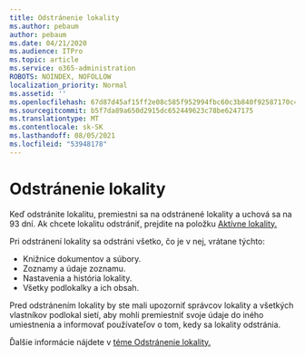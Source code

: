 ```yaml
---
title: Odstránenie lokality
ms.author: pebaum
author: pebaum
ms.date: 04/21/2020
ms.audience: ITPro
ms.topic: article
ms.service: o365-administration
ROBOTS: NOINDEX, NOFOLLOW
localization_priority: Normal
ms.assetid: ''
ms.openlocfilehash: 67d87d45af15ff2e08c585f952994fbc60c3b840f92587170c45ab3c9b53c6e2
ms.sourcegitcommit: b5f7da89a650d2915dc652449623c78be6247175
ms.translationtype: MT
ms.contentlocale: sk-SK
ms.lasthandoff: 08/05/2021
ms.locfileid: "53948178"
---
```

# <a name="delete-a-site"></a>Odstránenie lokality

Keď odstránite lokalitu, premiestni sa na odstránené lokality a uchová sa na 93 dní. Ak chcete lokalitu odstrániť, prejdite na položku [Aktívne lokality.](https://admin.microsoft.com/sharepoint?page=sitemanagement&modern=true) 

Pri odstránení lokality sa odstráni všetko, čo je v nej, vrátane týchto:

- Knižnice dokumentov a súbory.
- Zoznamy a údaje zoznamu.
- Nastavenia a história lokality.
- Všetky podlokalky a ich obsah.

Pred odstránením lokality by ste mali upozorniť správcov lokality a všetkých vlastníkov podlokal sietí, aby mohli premiestniť svoje údaje do iného umiestnenia a informovať používateľov o tom, kedy sa lokality odstránia.

Ďalšie informácie nájdete v [téme Odstránenie lokality.](https://docs.microsoft.com/sharepoint/delete-site-collection)
